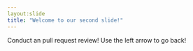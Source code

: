 ```yaml
---
layout:slide
title: "Welcome to our second slide!"
---
```

Conduct an pull request review!
Use the left arrow to go back!
